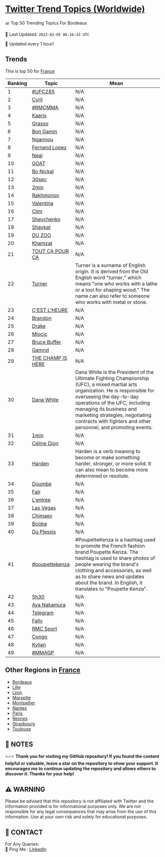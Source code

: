 [Twitter Trend Topics (Worldwide)](https://github.com/ErcinDedeoglu/Twitter-Trend-Topics)
==========


📊 Top 50 Trending Topics For Bordeaux

📆 Last Updated: `2023-03-05 06:16:43 UTC`

🔧 Updated every 1 hour!


## Trends

This is top 50 for [France](</France>)

| Ranking | Topic | Mean |
| ------- | ------------ | ------------ |
| 1 | [#UFC285](http://twitter.com/search?q=%23UFC285) | N/A |
| 2 | [Cyril](http://twitter.com/search?q=Cyril) | N/A |
| 3 | [#RMCMMA](http://twitter.com/search?q=%23RMCMMA) | N/A |
| 4 | [Kaaris](http://twitter.com/search?q=Kaaris) | N/A |
| 5 | [Grasso](http://twitter.com/search?q=Grasso) | N/A |
| 6 | [Bon Gamin](http://twitter.com/search?q=Bon+Gamin) | N/A |
| 7 | [Ngannou](http://twitter.com/search?q=Ngannou) | N/A |
| 8 | [Fernand Lopez](http://twitter.com/search?q=Fernand+Lopez) | N/A |
| 9 | [Neal](http://twitter.com/search?q=Neal) | N/A |
| 10 | [GOAT](http://twitter.com/search?q=GOAT) | N/A |
| 11 | [Bo Nickal](http://twitter.com/search?q=Bo+Nickal) | N/A |
| 12 | [30sec](http://twitter.com/search?q=30sec) | N/A |
| 13 | [2min](http://twitter.com/search?q=2min) | N/A |
| 14 | [Rakhmonov](http://twitter.com/search?q=Rakhmonov) | N/A |
| 15 | [Valentina](http://twitter.com/search?q=Valentina) | N/A |
| 16 | [Clim](http://twitter.com/search?q=Clim) | N/A |
| 17 | [Shevchenko](http://twitter.com/search?q=Shevchenko) | N/A |
| 18 | [Shavkat](http://twitter.com/search?q=Shavkat) | N/A |
| 19 | [DU ZOO](http://twitter.com/search?q=DU+ZOO) | N/A |
| 20 | [Khamzat](http://twitter.com/search?q=Khamzat) | N/A |
| 21 | [TOUT ÇA POUR ÇA](http://twitter.com/search?q=TOUT+%c3%87A+POUR+%c3%87A) | N/A |
| 22 | [Turner](http://twitter.com/search?q=Turner) | Turner is a surname of English origin. It is derived from the Old English word "turner," which means "one who works with a lathe or a tool for shaping wood." The name can also refer to someone who works with metal or stone. |
| 23 | [C'EST L'HEURE](http://twitter.com/search?q=C%27EST+L%27HEURE) | N/A |
| 24 | [Brandon](http://twitter.com/search?q=Brandon) | N/A |
| 25 | [Drake](http://twitter.com/search?q=Drake) | N/A |
| 26 | [Miocic](http://twitter.com/search?q=Miocic) | N/A |
| 27 | [Bruce Buffer](http://twitter.com/search?q=Bruce+Buffer) | N/A |
| 28 | [Gamrot](http://twitter.com/search?q=Gamrot) | N/A |
| 29 | [THE CHAMP IS HERE](http://twitter.com/search?q=THE+CHAMP+IS+HERE) | N/A |
| 30 | [Dana White](http://twitter.com/search?q=Dana+White) | Dana White is the President of the Ultimate Fighting Championship (UFC), a mixed martial arts organization. He is responsible for overseeing the day-to-day operations of the UFC, including managing its business and marketing strategies, negotiating contracts with fighters and other personnel, and promoting events. |
| 31 | [1min](http://twitter.com/search?q=1min) | N/A |
| 32 | [Céline Dion](http://twitter.com/search?q=C%c3%a9line+Dion) | N/A |
| 33 | [Harden](http://twitter.com/search?q=Harden) | Harden is a verb meaning to become or make something harder, stronger, or more solid. It can also mean to become more determined or resolute. |
| 34 | [Doumbe](http://twitter.com/search?q=Doumbe) | N/A |
| 35 | [Fajr](http://twitter.com/search?q=Fajr) | N/A |
| 36 | [L'entrée](http://twitter.com/search?q=L%27entr%c3%a9e) | N/A |
| 37 | [Las Vegas](http://twitter.com/search?q=Las+Vegas) | N/A |
| 38 | [Chimaev](http://twitter.com/search?q=Chimaev) | N/A |
| 39 | [Booba](http://twitter.com/search?q=Booba) | N/A |
| 40 | [Du Plessis](http://twitter.com/search?q=Du+Plessis) | N/A |
| 41 | [#poupettekenza](http://twitter.com/search?q=%23poupettekenza) | #PoupetteKenza is a hashtag used to promote the French fashion brand Poupette Kenza. The hashtag is used to share photos of people wearing the brand's clothing and accessories, as well as to share news and updates about the brand. In English, it translates to "Poupette Kenza". |
| 42 | [5h30](http://twitter.com/search?q=5h30) | N/A |
| 43 | [Aya Nakamura](http://twitter.com/search?q=Aya+Nakamura) | N/A |
| 44 | [Telegram](http://twitter.com/search?q=Telegram) | N/A |
| 45 | [Fally](http://twitter.com/search?q=Fally) | N/A |
| 46 | [RMC Sport](http://twitter.com/search?q=RMC+Sport) | N/A |
| 47 | [Congo](http://twitter.com/search?q=Congo) | N/A |
| 48 | [Kylian](http://twitter.com/search?q=Kylian) | N/A |
| 49 | [#MMAGP](http://twitter.com/search?q=%23MMAGP) | N/A |



## Other Regions in [France](</France>)

* [Bordeaux](</France/Bordeaux.md>)
* [Lille](</France/Lille.md>)
* [Lyon](</France/Lyon.md>)
* [Marseille](</France/Marseille.md>)
* [Montpellier](</France/Montpellier.md>)
* [Nantes](</France/Nantes.md>)
* [Paris](</France/Paris.md>)
* [Rennes](</France/Rennes.md>)
* [Strasbourg](</France/Strasbourg.md>)
* [Toulouse](</France/Toulouse.md>)



## 📝 NOTES

⭐⭐⭐ **Thank you for visiting my GitHub repository! If you found the content helpful or valuable, leave a star on the repository to show your support. It encourages me to continue updating the repository and allows others to discover it. Thanks for your help!**


## ⚠️ WARNING

Please be advised that this repository is not affiliated with Twitter and the information provided is for informational purposes only. We are not responsible for any legal consequences that may arise from the use of this information. Use at your own risk and solely for educational purposes.


## 📨 CONTACT

 For Any Queries:  
            🏓 Ping Me : [LinkedIn](https://www.linkedin.com/in/ercindedeoglu/)
